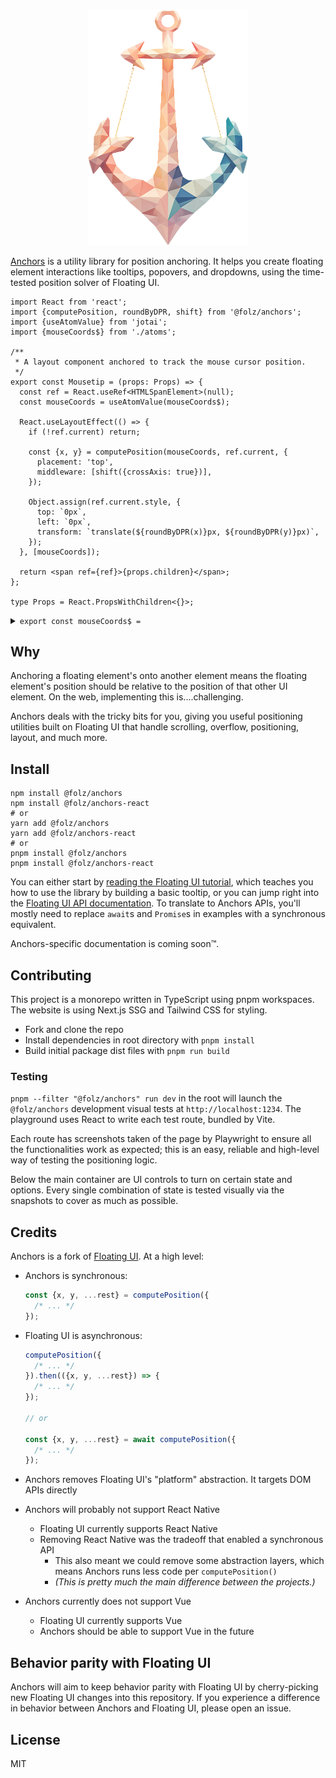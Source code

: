 <p align="center">
  <img width="255.5px" height="377.5px" src="https://github.com/folz/anchors/blob/main/website/assets/anchors.png" alt="Anchors">
<p>

[Anchors](https://folz.github.io/anchors) is a utility library for position
anchoring. It helps you create floating element interactions like tooltips,
popovers, and dropdowns, using the time-tested position solver of Floating UI.

```tsx
import React from 'react';
import {computePosition, roundByDPR, shift} from '@folz/anchors';
import {useAtomValue} from 'jotai';
import {mouseCoords$} from './atoms';

/**
 * A layout component anchored to track the mouse cursor position.
 */
export const Mousetip = (props: Props) => {
  const ref = React.useRef<HTMLSpanElement>(null);
  const mouseCoords = useAtomValue(mouseCoords$);

  React.useLayoutEffect(() => {
    if (!ref.current) return;

    const {x, y} = computePosition(mouseCoords, ref.current, {
      placement: 'top',
      middleware: [shift({crossAxis: true})],
    });

    Object.assign(ref.current.style, {
      top: `0px`,
      left: `0px`,
      transform: `translate(${roundByDPR(x)}px, ${roundByDPR(y)}px)`,
    });
  }, [mouseCoords]);

  return <span ref={ref}>{props.children}</span>;
};

type Props = React.PropsWithChildren<{}>;
```

<details>
<summary><code>export const mouseCoords$ = </code></summary>

```tsx
import {atom} from 'jotai';
import {radEventListener} from 'rad-event-listener';

export const mouse$ = atom({x: 0, y: 0});
mouse$.onMount = (setAtom) =>
  radEventListener(window, 'mousemove', ({clientX: x, clientY: y}) => {
    setAtom({x, y});
  });

export const mouseCoords$ = atom((get) => {
  const {x, y} = get(mouse$);

  return {
    getBoundingClientRect() {
      return {width: 0, height: 0, x, y, left: x, right: x, top: y, bottom: y};
    },
  };
});
```

</details>

## Why

Anchoring a floating element's onto another element means the floating element's
position should be relative to the position of that other UI element. On the
web, implementing this is....challenging.

Anchors deals with the tricky bits for you, giving you useful positioning
utilities built on Floating UI that handle scrolling, overflow, positioning,
layout, and much more.

## Install

```shell
npm install @folz/anchors
npm install @folz/anchors-react
# or
yarn add @folz/anchors
yarn add @folz/anchors-react
# or
pnpm install @folz/anchors
pnpm install @folz/anchors-react
```

You can either start by
[reading the Floating UI tutorial](https://floating-ui.com/docs/tutorial), which
teaches you how to use the library by building a basic tooltip, or you can jump
right into the
[Floating UI API documentation](https://floating-ui.com/docs/computePosition).
To translate to Anchors APIs, you'll mostly need to replace `await`s and
`Promise`s in examples with a synchronous equivalent.

Anchors-specific documentation is coming soon™.

## Contributing

This project is a monorepo written in TypeScript using pnpm workspaces. The
website is using Next.js SSG and Tailwind CSS for styling.

- Fork and clone the repo
- Install dependencies in root directory with `pnpm install`
- Build initial package dist files with `pnpm run build`

### Testing

`pnpm --filter "@folz/anchors" run dev` in the root will launch the
`@folz/anchors` development visual tests at `http://localhost:1234`. The
playground uses React to write each test route, bundled by Vite.

Each route has screenshots taken of the page by Playwright to ensure all the
functionalities work as expected; this is an easy, reliable and high-level way
of testing the positioning logic.

Below the main container are UI controls to turn on certain state and options.
Every single combination of state is tested visually via the snapshots to cover
as much as possible.

## Credits

Anchors is a fork of [Floating UI](https://github.com/floating-ui/floating-ui).
At a high level:

- Anchors is synchronous:
  ```ts
  const {x, y, ...rest} = computePosition({
    /* ... */
  });
  ```
- Floating UI is asynchronous:

  ```ts
  computePosition({
    /* ... */
  }).then(({x, y, ...rest}) => {
    /* ... */
  });

  // or

  const {x, y, ...rest} = await computePosition({
    /* ... */
  });
  ```

- Anchors removes Floating UI's "platform" abstraction. It targets DOM APIs
  directly
- Anchors will probably not support React Native
  - Floating UI currently supports React Native
  - Removing React Native was the tradeoff that enabled a synchronous API
    - This also meant we could remove some abstraction layers, which means
      Anchors runs less code per `computePosition()`
    - _(This is pretty much the main difference between the projects.)_
- Anchors currently does not support Vue
  - Floating UI currently supports Vue
  - Anchors should be able to support Vue in the future

## Behavior parity with Floating UI

Anchors will aim to keep behavior parity with Floating UI by cherry-picking new
Floating UI changes into this repository. If you experience a difference in
behavior between Anchors and Floating UI, please open an issue.

## License

MIT
